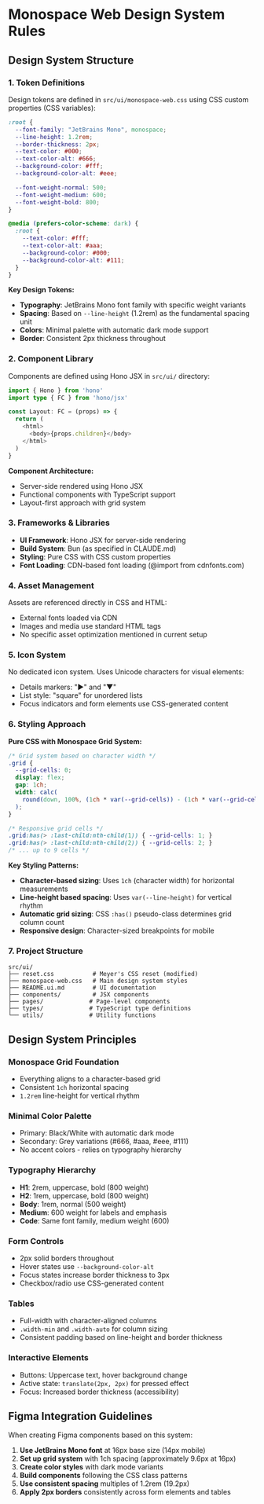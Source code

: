 # Monospace Web Design System Rules

## Design System Structure

### 1. Token Definitions

Design tokens are defined in `src/ui/monospace-web.css` using CSS custom properties (CSS variables):

```css
:root {
  --font-family: "JetBrains Mono", monospace;
  --line-height: 1.2rem;
  --border-thickness: 2px;
  --text-color: #000;
  --text-color-alt: #666;
  --background-color: #fff;
  --background-color-alt: #eee;

  --font-weight-normal: 500;
  --font-weight-medium: 600;
  --font-weight-bold: 800;
}

@media (prefers-color-scheme: dark) {
  :root {
    --text-color: #fff;
    --text-color-alt: #aaa;
    --background-color: #000;
    --background-color-alt: #111;
  }
}
```

**Key Design Tokens:**
- **Typography**: JetBrains Mono font family with specific weight variants
- **Spacing**: Based on `--line-height` (1.2rem) as the fundamental spacing unit
- **Colors**: Minimal palette with automatic dark mode support
- **Border**: Consistent 2px thickness throughout

### 2. Component Library

Components are defined using Hono JSX in `src/ui/` directory:

```typescript
import { Hono } from 'hono'
import type { FC } from 'hono/jsx'

const Layout: FC = (props) => {
  return (
    <html>
      <body>{props.children}</body>
    </html>
  )
}
```

**Component Architecture:**
- Server-side rendered using Hono JSX
- Functional components with TypeScript support
- Layout-first approach with grid system

### 3. Frameworks & Libraries

- **UI Framework**: Hono JSX for server-side rendering
- **Build System**: Bun (as specified in CLAUDE.md)
- **Styling**: Pure CSS with CSS custom properties
- **Font Loading**: CDN-based font loading (@import from cdnfonts.com)

### 4. Asset Management

Assets are referenced directly in CSS and HTML:
- External fonts loaded via CDN
- Images and media use standard HTML tags
- No specific asset optimization mentioned in current setup

### 5. Icon System

No dedicated icon system. Uses Unicode characters for visual elements:
- Details markers: "▶" and "▼"
- List style: "square" for unordered lists
- Focus indicators and form elements use CSS-generated content

### 6. Styling Approach

**Pure CSS with Monospace Grid System:**

```css
/* Grid system based on character width */
.grid {
  --grid-cells: 0;
  display: flex;
  gap: 1ch;
  width: calc(
    round(down, 100%, (1ch * var(--grid-cells)) - (1ch * var(--grid-cells) - 1))
  );
}

/* Responsive grid cells */
.grid:has(> :last-child:nth-child(1)) { --grid-cells: 1; }
.grid:has(> :last-child:nth-child(2)) { --grid-cells: 2; }
/* ... up to 9 cells */
```

**Key Styling Patterns:**
- **Character-based sizing**: Uses `1ch` (character width) for horizontal measurements
- **Line-height based spacing**: Uses `var(--line-height)` for vertical rhythm
- **Automatic grid sizing**: CSS `:has()` pseudo-class determines grid column count
- **Responsive design**: Character-sized breakpoints for mobile

### 7. Project Structure

```
src/ui/
├── reset.css           # Meyer's CSS reset (modified)
├── monospace-web.css   # Main design system styles
├── README.ui.md        # UI documentation
├── components/         # JSX components
├── pages/             # Page-level components
├── types/             # TypeScript type definitions
└── utils/             # Utility functions
```

## Design System Principles

### Monospace Grid Foundation
- Everything aligns to a character-based grid
- Consistent `1ch` horizontal spacing
- `1.2rem` line-height for vertical rhythm

### Minimal Color Palette
- Primary: Black/White with automatic dark mode
- Secondary: Grey variations (#666, #aaa, #eee, #111)
- No accent colors - relies on typography hierarchy

### Typography Hierarchy
- **H1**: 2rem, uppercase, bold (800 weight)
- **H2**: 1rem, uppercase, bold (800 weight)
- **Body**: 1rem, normal (500 weight)
- **Medium**: 600 weight for labels and emphasis
- **Code**: Same font family, medium weight (600)

### Form Controls
- 2px solid borders throughout
- Hover states use `--background-color-alt`
- Focus states increase border thickness to 3px
- Checkbox/radio use CSS-generated content

### Tables
- Full-width with character-aligned columns
- `.width-min` and `.width-auto` for column sizing
- Consistent padding based on line-height and border thickness

### Interactive Elements
- Buttons: Uppercase text, hover background change
- Active state: `translate(2px, 2px)` for pressed effect
- Focus: Increased border thickness (accessibility)

## Figma Integration Guidelines

When creating Figma components based on this system:

1. **Use JetBrains Mono font** at 16px base size (14px mobile)
2. **Set up grid system** with 1ch spacing (approximately 9.6px at 16px)
3. **Create color styles** with dark mode variants
4. **Build components** following the CSS class patterns
5. **Use consistent spacing** multiples of 1.2rem (19.2px)
6. **Apply 2px borders** consistently across form elements and tables